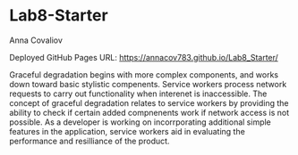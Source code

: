 # Lab8-Starter
Anna Covaliov

Deployed GitHub Pages URL: https://annacov783.github.io/Lab8_Starter/ 

Graceful degradation begins with more complex components, and works down toward basic stylistic compenents. Service workers process network requests to carry out functionality when interenet is inaccessible. The concept of graceful degradation relates to service workers by providing the ability to check if certain added compnenents work if network access is not possible. As a developer is working on incorrporating additional simple features in the application, service workers aid in evaluating the performance and resilliance of the product. 